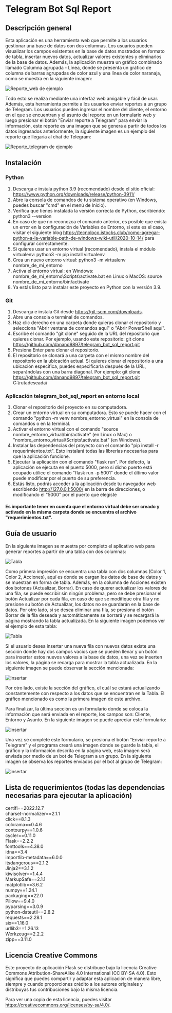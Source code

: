 # Telegram Bot Sql Report
## Descripción general
Esta aplicación es una herramienta web que permite a los usuarios gestionar una base de datos con dos columnas. Los usuarios 
pueden visualizar los campos existentes en la base de datos mostrados en formato de tabla, insertar nuevos datos, actualizar 
valores existentes y eliminarlos de la base de datos. Además, la aplicación muestra un gráfico combinado llamado Columna agrupada - Línea, 
donde se presenta un gráfico de columna de barras agrupadas de color azul y una línea de color naranaja, como se muestra en la siguiente imagen:

![Reporte_web de ejemplo](images/imagen_ejemplo.png)

Todo esto se realiza mediante una interfaz web amigable y fácil de usar. Además, esta herramienta  permite a los usuarios 
enviar reportes a un grupo de Telegram. Los usuarios pueden ingresar el nombre del cliente, el entorno en el que 
se encuentran y el asunto del reporte en un formulario web y luego presionar el botón "Enviar reporte a Telegram" para
enviar la información, este reporte es una imagen que se genera a partir de todos los datos ingresados anteriormente, la siguiente imagen es un ejemplo del reporte que llegaría al chat de Telegram:

![Reporte_telegram de ejemplo](images/mi_imagen_ejemplo.png)



## Instalación 
### Python

1. Descarga e instala python 3.9 (recomendado) desde el sitio oficial: https://www.python.org/downloads/release/python-3911/
2. Abre la consola de comandos de tu sistema operativo (en Windows, puedes buscar "cmd" en el menú de Inicio).
3. Verifica que tienes instalada la versión correcta de Python, escribiendo: python3 --version
4. En caso de que no reconozca el comando anterior, es posible que exista un error en la configuración de Variables de
Entorno, si este es el caso, visitar el siguiente blog https://tecnoloco.istocks.club/como-agregar-python-a-la-variable-path-de-windows-wiki-util/2020-10-14/ para configurar correctamente.
5. Si quieres usar un entorno virtual (recomendado), instala el módulo virtualenv: python3 -m pip install virtualenv
6. Crea un nuevo entorno virtual: python3 -m virtualenv nombre_de_mi_entorno
7. Activa el entorno virtual: en Windows: nombre_de_mi_entorno\Scripts\activate.bat
en Linux o MacOS: source nombre_de_mi_entorno/bin/activate
8. Ya estás listo para instalar este proyecto en Python con la versión 3.9.

### Git
1. Descarga e instala Git desde https://git-scm.com/downloads.
2. Abre una consola o terminal de comandos.
3. Haz clic derecho en una carpeta donde quieras clonar el repositorio y selecciona "Abrir ventana de comandos aquí" o "Abrir PowerShell aquí".
4. Escribe el comando "git clone" seguido de la URL del repositorio que quieres clonar. Por ejemplo, usando este repositorio:
git clone https://github.com/danand9897/telegram_bot_sql_report.git
5. Presiona Enter para clonar el repositorio.
6. El repositorio se clonará a una carpeta con el mismo nombre del repositorio en la ubicación actual. Si quieres clonar el repositorio a una ubicación específica, puedes especificarla después de la URL, separándolas con una barra diagonal. Por ejemplo:
git clone https://github.com/danand9897/telegram_bot_sql_report.git C:\rutadeseada\

### Aplicación telegram_bot_sql_report en entorno local
1. Clonar el repositorio del proyecto en su computadora.
2. Crear un entorno virtual en su computadora. Esto se puede hacer con el comando "python -m venv nombre_entorno_virtual" en la consola de comandos o en la terminal.
3. Activar el entorno virtual con el comando "source nombre_entorno_virtual/bin/activate" (en Linux o Mac) o "nombre_entorno_virtual\Scripts\activate.bat" (en Windows).
4. Instalar las dependencias del proyecto con el comando "pip install -r requerimientos.txt". Esto instalará todas las librerías necesarias para que la aplicación funcione.
5. Ejecutar la aplicación con el comando "flask run". Por defecto, la aplicación se ejecuta en el puerto 5000, pero si dicho puerto está ocupado utilice el comando "flask run -p 5001" donde el último valor puede modificar por el puerto de su preferencia.
6. Estás listo, podrás acceder a la aplicación desde tu navegador web escribiendo http://127.0.0.1:5000/ en la barra de direcciones, o modificando el "5000" por el puerto que elegiste
#### Es importante tener en cuenta que el entorno virtual debe ser creado y activado en la misma carpeta donde se encuentra el archivo "requerimientos.txt".

## Guía de usuario
En la siguiente imagen se muestra por completo el aplicativo web para generar reportes a partir de una tabla con dos columnas:

![Tabla](images/telegram_bot_sql_report_app.png)

Como primera impresión se encuentra una tabla con dos columnas (Color 1, Color 2, Acciones), aquí es donde se cargan los datos
de base de datos y se muestran en forma de tabla. Además, en la columna de Acciones existen dos botones (Actualizar, Borrar).
En caso de querer actualizar los valores de una fila, se puede escribir sin ningún problema, pero se debe presionar el botón Actualizar
por cada fila, en caso de que se modifique otra fila y no presione su botón de Actualizar, los datos no se guardarán en la base de datos.
Por otro lado, si se desea eliminar una fila, se presiona el botón Borrar de la fila deseada y automáticamente se borrará y se recargará la página mostrando la tabla actualizada.
En la siguiente imagen podemos ver el ejemplo de esta tabla:

![Tabla](images/Tabla.png)

Si el usuario desea insertar una nueva fila con nuevos datos existe una sección donde hay dos campos vacíos que se pueden llenar y un botón para insertar 
estos nuevos valores a la base de datos, una vez se inserten los valores, la página se recarga para mostrar la tabla actualizada. En la siguiente imagen se puede observar la sección mencionada:

![insertar](images/insertar.png)

Por otro lado, existe la sección del gráfico, el cuál se estará actualizando constantemente con respecto a los datos que se encuentran en la Tabla.
El gráfico mencionado es como la primera imagen de este archivo.

Para finalizar, la última sección es un formulario donde se coloca la información que será enviada en el reporte, los campos son: Cliente, Entorno y Asunto. En la siguiente imagen se puede apreciar este formulario:

![insertar](images/formulario.png)


Una vez se complete este formulario, se presiona el botón "Enviar reporte a Telegram" y el programa creará una imagen donde se guarde la tabla, el gráfico y la información
descrita en la página web, esta imagen será enviada por medio de un bot de Telegram a un grupo. En la siguiente imagen se observa los reportes enviados por el bot al grupo de Telegram:

![insertar](images/telegram.png)



## Lista de requerimientos (todas las dependencias necesarias para ejecutar la aplicación)
certifi==2022.12.7  
charset-normalizer==2.1.1  
click==8.1.3  
colorama==0.4.6  
contourpy==1.0.6  
cycler==0.11.0  
Flask==2.2.2  
fonttools==4.38.0  
idna==3.4  
importlib-metadata==6.0.0  
itsdangerous==2.1.2  
Jinja2==3.1.2  
kiwisolver==1.4.4  
MarkupSafe==2.1.1  
matplotlib==3.6.2  
numpy==1.24.1  
packaging==22.0  
Pillow==9.4.0  
pyparsing==3.0.9  
python-dateutil==2.8.2  
requests==2.28.1  
six==1.16.0  
urllib3==1.26.13  
Werkzeug==2.2.2  
zipp==3.11.0  

## Licencia Creative Commons
Este proyecto de aplicación Flask se distribuye bajo la licencia Creative Commons Attribution-ShareAlike 4.0 International (CC BY-SA 4.0). Esto significa que puedes compartir y adaptar esta aplicación de manera libre, siempre y cuando proporciones crédito a los autores originales y distribuyas tus contribuciones bajo la misma licencia.

Para ver una copia de esta licencia, puedes visitar https://creativecommons.org/licenses/by-sa/4.0/.